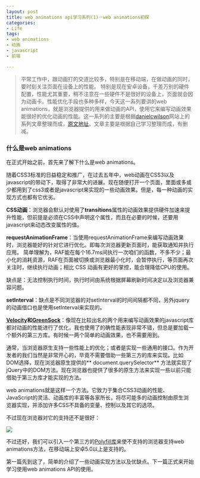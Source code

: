 ```yaml
---
layout: post
title: web animations api学习系列(1)－web animations初探
categories:
- Life
tags:
- web animations
- 动画
- javascript
- 前端

---
```


> 平常工作中，跟动画打的交道比较多，特别是在移动端，在做动画的同时，要时刻关注页面在设备上的性能。
特别是现在安卓设备，千差万别的硬件配置，性能尤其重要，稍不注意在一些硬件不是很好的设备上，页面就会因为动画卡。性能优化手段也多种多样，今天这一系列要讲的web animations，就是浏览器提供的用来做动画的API，使用它来编写动画效果能很好的优化动画的性能。这一系列的主要是根据[danielcwilson](http://danielcwilson.com/)网站上的系列文章整理而成，[原文地址](http://danielcwilson.com/blog/2015/09/animations-conclusion/)。文章主要是根据自己学习整理而成，有删减。

### 什么是web animations

在正式开始之前，首先来了解下什么是web animations。

随着CSS3标准的日益稳定和推广，在过去五年中，web动画在CSS3以及javascript的带动下，取得了非常大的进展。现在随便打开一个页面，里面或多或少都用到了css3或者是javascript来实现的一些动画效果。但是，每一种动画的实现方式也都有它优劣。

**CSS动画**：浏览器会默认对使用了**transitions**属性的动画效果提供硬件加速来提升性能，但前提是必须在CSS中声明这个属性，而且在必要的时候，还要用javascript来动态改变属性的值。

**requestAnimationFrame**：当使用requestAnimationFrame来编写动画效果时，浏览器能好的针对它进行优化。即每次浏览器更新页面时，能获取通知并执行应用。 简单理解为，RAF能在每个16.7ms间执行一次咱们的函数，不多不少；最小化的消耗资源，RAF在页面被切换或浏览器最小化时，会暂停执行，等页面再次关注时，继续执行动画；相比 CSS 动画有更好的掌控，能合理降低CPU的使用。

缺点是：无法控制执行时间，执行时间由系统根据屏幕刷新时间决定以及浏览器兼容问题。

**setInterval**：缺点是不同浏览器的对setInterval的时间间隔都不同，另外jquery的动画借口也是使用setInterval来实现的。

**[Velocity](http://julian.com/research/velocity/)**和**[GreenSock](http://greensock.com/)**：像现在比较出名的两个用来编写动画效果的javascript库都对动画的性能进行了优化，我也使用了的确性能表现非常不错，但总是要加载一个额外的第三方库。有时候一两个简单的动画效果，也不需要用到。

通常，当浏览器原生支持一些性能上的优化；或者是实现一些通用的接口。作为开发者的我们当然是非常开心的，毕竟不需要借助一些第三方的库来实现。比如DOM选择，现在浏览器原生提供的** document.querySelector** 方法就实现了jQuery中的DOM方法。现在浏览器也提供了很多的原生方法来实现一些以前只能借助于第三方库才能实现的方法。

web animations就是这样一个方法。它致力于集合CSS3动画的性能、JavaScript的灵活、动画库的丰富等各家所长，将尽可能多的动画控制由原生浏览器实现，并添加许多CSS不具备的变量、控制以及其它的选项。

不过现在浏览器对它的支持还不是很好：

![](http://7xrn7f.com1.z0.glb.clouddn.com/16-7-17/8855785.jpg)

不过还好，我们可以引入一个第三方的[Polyfill库](https://github.com/web-animations/web-animations-js)来使不支持的浏览器支持web animations方法，在移动端上安卓5.0以上是支持的。

第一篇先到这了，简单的介绍了一些动画实现方法以及优缺点。下一篇正式来开始学习使用web animations API的使用。








